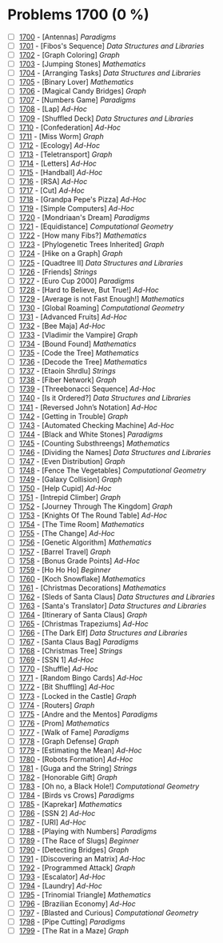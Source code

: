 # Problems 1700 (0 %)


- [ ] [1700](https://www.beecrowd.com.br/judge/pt/problems/view/1700) - [Antennas] *Paradigms*
- [ ] [1701](https://www.beecrowd.com.br/judge/pt/problems/view/1701) - [Fibos's Sequence] *Data Structures and Libraries*
- [ ] [1702](https://www.beecrowd.com.br/judge/pt/problems/view/1702) - [Graph Coloring] *Graph*
- [ ] [1703](https://www.beecrowd.com.br/judge/pt/problems/view/1703) - [Jumping Stones] *Mathematics*
- [ ] [1704](https://www.beecrowd.com.br/judge/pt/problems/view/1704) - [Arranging Tasks] *Data Structures and Libraries*
- [ ] [1705](https://www.beecrowd.com.br/judge/pt/problems/view/1705) - [Binary Lover] *Mathematics*
- [ ] [1706](https://www.beecrowd.com.br/judge/pt/problems/view/1706) - [Magical Candy Bridges] *Graph*
- [ ] [1707](https://www.beecrowd.com.br/judge/pt/problems/view/1707) - [Numbers Game] *Paradigms*
- [ ] [1708](https://www.beecrowd.com.br/judge/pt/problems/view/1708) - [Lap] *Ad-Hoc*
- [ ] [1709](https://www.beecrowd.com.br/judge/pt/problems/view/1709) - [Shuffled Deck] *Data Structures and Libraries*
- [ ] [1710](https://www.beecrowd.com.br/judge/pt/problems/view/1710) - [Confederation] *Ad-Hoc*
- [ ] [1711](https://www.beecrowd.com.br/judge/pt/problems/view/1711) - [Miss Worm] *Graph*
- [ ] [1712](https://www.beecrowd.com.br/judge/pt/problems/view/1712) - [Ecology] *Ad-Hoc*
- [ ] [1713](https://www.beecrowd.com.br/judge/pt/problems/view/1713) - [Teletransport] *Graph*
- [ ] [1714](https://www.beecrowd.com.br/judge/pt/problems/view/1714) - [Letters] *Ad-Hoc*
- [ ] [1715](https://www.beecrowd.com.br/judge/pt/problems/view/1715) - [Handball] *Ad-Hoc*
- [ ] [1716](https://www.beecrowd.com.br/judge/pt/problems/view/1716) - [RSA] *Ad-Hoc*
- [ ] [1717](https://www.beecrowd.com.br/judge/pt/problems/view/1717) - [Cut] *Ad-Hoc*
- [ ] [1718](https://www.beecrowd.com.br/judge/pt/problems/view/1718) - [Grandpa Pepe's Pizza] *Ad-Hoc*
- [ ] [1719](https://www.beecrowd.com.br/judge/pt/problems/view/1719) - [Simple Computers] *Ad-Hoc*
- [ ] [1720](https://www.beecrowd.com.br/judge/pt/problems/view/1720) - [Mondriaan's Dream] *Paradigms*
- [ ] [1721](https://www.beecrowd.com.br/judge/pt/problems/view/1721) - [Equidistance] *Computational Geometry*
- [ ] [1722](https://www.beecrowd.com.br/judge/pt/problems/view/1722) - [How many Fibs?] *Mathematics*
- [ ] [1723](https://www.beecrowd.com.br/judge/pt/problems/view/1723) - [Phylogenetic Trees Inherited] *Graph*
- [ ] [1724](https://www.beecrowd.com.br/judge/pt/problems/view/1724) - [Hike on a Graph] *Graph*
- [ ] [1725](https://www.beecrowd.com.br/judge/pt/problems/view/1725) - [Quadtree II] *Data Structures and Libraries*
- [ ] [1726](https://www.beecrowd.com.br/judge/pt/problems/view/1726) - [Friends] *Strings*
- [ ] [1727](https://www.beecrowd.com.br/judge/pt/problems/view/1727) - [Euro Cup 2000] *Paradigms*
- [ ] [1728](https://www.beecrowd.com.br/judge/pt/problems/view/1728) - [Hard to Believe, But True!] *Ad-Hoc*
- [ ] [1729](https://www.beecrowd.com.br/judge/pt/problems/view/1729) - [Average is not Fast Enough!] *Mathematics*
- [ ] [1730](https://www.beecrowd.com.br/judge/pt/problems/view/1730) - [Global Roaming] *Computational Geometry*
- [ ] [1731](https://www.beecrowd.com.br/judge/pt/problems/view/1731) - [Advanced Fruits] *Ad-Hoc*
- [ ] [1732](https://www.beecrowd.com.br/judge/pt/problems/view/1732) - [Bee Maja] *Ad-Hoc*
- [ ] [1733](https://www.beecrowd.com.br/judge/pt/problems/view/1733) - [Vladimir the Vampire] *Graph*
- [ ] [1734](https://www.beecrowd.com.br/judge/pt/problems/view/1734) - [Bound Found] *Mathematics*
- [ ] [1735](https://www.beecrowd.com.br/judge/pt/problems/view/1735) - [Code the Tree] *Mathematics*
- [ ] [1736](https://www.beecrowd.com.br/judge/pt/problems/view/1736) - [Decode the Tree] *Mathematics*
- [ ] [1737](https://www.beecrowd.com.br/judge/pt/problems/view/1737) - [Etaoin Shrdlu] *Strings*
- [ ] [1738](https://www.beecrowd.com.br/judge/pt/problems/view/1738) - [Fiber Network] *Graph*
- [ ] [1739](https://www.beecrowd.com.br/judge/pt/problems/view/1739) - [Threebonacci Sequence] *Ad-Hoc*
- [ ] [1740](https://www.beecrowd.com.br/judge/pt/problems/view/1740) - [Is it Ordered?] *Data Structures and Libraries*
- [ ] [1741](https://www.beecrowd.com.br/judge/pt/problems/view/1741) - [Reversed John’s Notation] *Ad-Hoc*
- [ ] [1742](https://www.beecrowd.com.br/judge/pt/problems/view/1742) - [Getting in Trouble] *Graph*
- [ ] [1743](https://www.beecrowd.com.br/judge/pt/problems/view/1743) - [Automated Checking Machine] *Ad-Hoc*
- [ ] [1744](https://www.beecrowd.com.br/judge/pt/problems/view/1744) - [Black and White Stones] *Paradigms*
- [ ] [1745](https://www.beecrowd.com.br/judge/pt/problems/view/1745) - [Counting Substhreengs] *Mathematics*
- [ ] [1746](https://www.beecrowd.com.br/judge/pt/problems/view/1746) - [Dividing the Names] *Data Structures and Libraries*
- [ ] [1747](https://www.beecrowd.com.br/judge/pt/problems/view/1747) - [Even Distribution] *Graph*
- [ ] [1748](https://www.beecrowd.com.br/judge/pt/problems/view/1748) - [Fence The Vegetables] *Computational Geometry*
- [ ] [1749](https://www.beecrowd.com.br/judge/pt/problems/view/1749) - [Galaxy Collision] *Graph*
- [ ] [1750](https://www.beecrowd.com.br/judge/pt/problems/view/1750) - [Help Cupid] *Ad-Hoc*
- [ ] [1751](https://www.beecrowd.com.br/judge/pt/problems/view/1751) - [Intrepid Climber] *Graph*
- [ ] [1752](https://www.beecrowd.com.br/judge/pt/problems/view/1752) - [Journey Through The Kingdom] *Graph*
- [ ] [1753](https://www.beecrowd.com.br/judge/pt/problems/view/1753) - [Knights Of The Round Table] *Ad-Hoc*
- [ ] [1754](https://www.beecrowd.com.br/judge/pt/problems/view/1754) - [The Time Room] *Mathematics*
- [ ] [1755](https://www.beecrowd.com.br/judge/pt/problems/view/1755) - [The Change] *Ad-Hoc*
- [ ] [1756](https://www.beecrowd.com.br/judge/pt/problems/view/1756) - [Genetic Algorithm] *Mathematics*
- [ ] [1757](https://www.beecrowd.com.br/judge/pt/problems/view/1757) - [Barrel Travel] *Graph*
- [ ] [1758](https://www.beecrowd.com.br/judge/pt/problems/view/1758) - [Bonus Grade Points] *Ad-Hoc*
- [ ] [1759](https://www.beecrowd.com.br/judge/pt/problems/view/1759) - [Ho Ho Ho] *Beginner*
- [ ] [1760](https://www.beecrowd.com.br/judge/pt/problems/view/1760) - [Koch Snowflake] *Mathematics*
- [ ] [1761](https://www.beecrowd.com.br/judge/pt/problems/view/1761) - [Christmas Decorations] *Mathematics*
- [ ] [1762](https://www.beecrowd.com.br/judge/pt/problems/view/1762) - [Sleds of Santa Claus] *Data Structures and Libraries*
- [ ] [1763](https://www.beecrowd.com.br/judge/pt/problems/view/1763) - [Santa's Translator] *Data Structures and Libraries*
- [ ] [1764](https://www.beecrowd.com.br/judge/pt/problems/view/1764) - [Itinerary of Santa Claus] *Graph*
- [ ] [1765](https://www.beecrowd.com.br/judge/pt/problems/view/1765) - [Christmas Trapeziums] *Ad-Hoc*
- [ ] [1766](https://www.beecrowd.com.br/judge/pt/problems/view/1766) - [The Dark Elf] *Data Structures and Libraries*
- [ ] [1767](https://www.beecrowd.com.br/judge/pt/problems/view/1767) - [Santa Claus Bag] *Paradigms*
- [ ] [1768](https://www.beecrowd.com.br/judge/pt/problems/view/1768) - [Christmas Tree] *Strings*
- [ ] [1769](https://www.beecrowd.com.br/judge/pt/problems/view/1769) - [SSN 1] *Ad-Hoc*
- [ ] [1770](https://www.beecrowd.com.br/judge/pt/problems/view/1770) - [Shuffle] *Ad-Hoc*
- [ ] [1771](https://www.beecrowd.com.br/judge/pt/problems/view/1771) - [Random Bingo Cards] *Ad-Hoc*
- [ ] [1772](https://www.beecrowd.com.br/judge/pt/problems/view/1772) - [Bit Shuffling] *Ad-Hoc*
- [ ] [1773](https://www.beecrowd.com.br/judge/pt/problems/view/1773) - [Locked in the Castle] *Graph*
- [ ] [1774](https://www.beecrowd.com.br/judge/pt/problems/view/1774) - [Routers] *Graph*
- [ ] [1775](https://www.beecrowd.com.br/judge/pt/problems/view/1775) - [Andre and the Mentos] *Paradigms*
- [ ] [1776](https://www.beecrowd.com.br/judge/pt/problems/view/1776) - [Prom] *Mathematics*
- [ ] [1777](https://www.beecrowd.com.br/judge/pt/problems/view/1777) - [Walk of Fame] *Paradigms*
- [ ] [1778](https://www.beecrowd.com.br/judge/pt/problems/view/1778) - [Graph Defense] *Graph*
- [ ] [1779](https://www.beecrowd.com.br/judge/pt/problems/view/1779) - [Estimating the Mean] *Ad-Hoc*
- [ ] [1780](https://www.beecrowd.com.br/judge/pt/problems/view/1780) - [Robots Formation] *Ad-Hoc*
- [ ] [1781](https://www.beecrowd.com.br/judge/pt/problems/view/1781) - [Guga and the String] *Strings*
- [ ] [1782](https://www.beecrowd.com.br/judge/pt/problems/view/1782) - [Honorable Gift] *Graph*
- [ ] [1783](https://www.beecrowd.com.br/judge/pt/problems/view/1783) - [Oh no, a Black Hole!] *Computational Geometry*
- [ ] [1784](https://www.beecrowd.com.br/judge/pt/problems/view/1784) - [Birds vs Crows] *Paradigms*
- [ ] [1785](https://www.beecrowd.com.br/judge/pt/problems/view/1785) - [Kaprekar] *Mathematics*
- [ ] [1786](https://www.beecrowd.com.br/judge/pt/problems/view/1786) - [SSN 2] *Ad-Hoc*
- [ ] [1787](https://www.beecrowd.com.br/judge/pt/problems/view/1787) - [URI] *Ad-Hoc*
- [ ] [1788](https://www.beecrowd.com.br/judge/pt/problems/view/1788) - [Playing with Numbers] *Paradigms*
- [ ] [1789](https://www.beecrowd.com.br/judge/pt/problems/view/1789) - [The Race of Slugs] *Beginner*
- [ ] [1790](https://www.beecrowd.com.br/judge/pt/problems/view/1790) - [Detecting Bridges] *Graph*
- [ ] [1791](https://www.beecrowd.com.br/judge/pt/problems/view/1791) - [Discovering an Matrix] *Ad-Hoc*
- [ ] [1792](https://www.beecrowd.com.br/judge/pt/problems/view/1792) - [Programmed Attack] *Graph*
- [ ] [1793](https://www.beecrowd.com.br/judge/pt/problems/view/1793) - [Escalator] *Ad-Hoc*
- [ ] [1794](https://www.beecrowd.com.br/judge/pt/problems/view/1794) - [Laundry] *Ad-Hoc*
- [ ] [1795](https://www.beecrowd.com.br/judge/pt/problems/view/1795) - [Trinomial Triangle] *Mathematics*
- [ ] [1796](https://www.beecrowd.com.br/judge/pt/problems/view/1796) - [Brazilian Economy] *Ad-Hoc*
- [ ] [1797](https://www.beecrowd.com.br/judge/pt/problems/view/1797) - [Blasted and Curious] *Computational Geometry*
- [ ] [1798](https://www.beecrowd.com.br/judge/pt/problems/view/1798) - [Pipe Cutting] *Paradigms*
- [ ] [1799](https://www.beecrowd.com.br/judge/pt/problems/view/1799) - [The Rat in a Maze] *Graph*